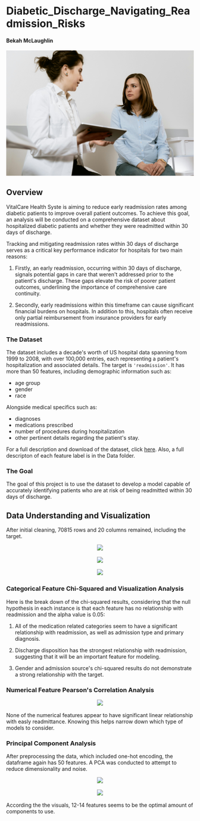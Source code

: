 # Diabetic_Discharge_Navigating_Readmission_Risks

#### Bekah McLaughlin

<p align="center">
  <img src = ./Images/pexels-mart-production-7089401.jpg>
</p> 

## Overview

VitalCare Health Syste is aiming to reduce early readmission rates among diabetic patients to improve overall patient outcomes. To achieve this goal, an analysis will be conducted on a comprehensive dataset about hospitalized diabetic patients and whether they were readmitted within 30 days of discharge.

Tracking and mitigating readmission rates within 30 days of discharge serves as a critical key performance indicator for hospitals for two main reasons:

1. Firstly, an early readmission, occurring within 30 days of discharge, signals potential gaps in care that weren't addressed prior to the patient's discharge. These gaps elevate the risk of poorer patient outcomes, underlining the importance of comprehensive care continuity.

2. Secondly, early readmissions within this timeframe can cause significant financial burdens on hospitals. In addition to this, hospitals often receive only partial reimbursement from insurance providers for early readmissions.

### **The Dataset**

The dataset includes a decade's worth of US hospital data spanning from 1999 to 2008, with over 100,000 entries, each representing a patient's hospitalization and associated details. The target is `'readmission'`. It has more than 50 features, including demographic information such as:
- age group
- gender
- race

Alongside medical specifics such as:
- diagnoses
- medications prescribed
- number of procedures during hospitalization
- other pertinent details regarding the patient's stay.

For a full description and download of the dataset, click <a href = "https://archive.ics.uci.edu/dataset/296/diabetes+130-us+hospitals+for+years+1999-2008">here</a>. Also, a full descripton of each feature label is in the Data folder.

### **The Goal**

The goal of this project is to use the dataset to develop a model capable of accurately identifying patients who are at risk of being readmitted within 30 days of discharge.

## Data Understanding and Visualization

After initial cleaning, 70815 rows and 20 columns remained, including the target.

<p align="center">
  <img src = ./Images/Screenshot 2024-03-28 at 7.22.43 AM.png>
</p> 

<p align="center">
  <img src = ./Images/Screenshot 2024-03-28 at 7.24.00 AM.png>
</p> 

<p align="center">
  <img src = ./Images/Screenshot 2024-03-27 at 6.50.36 PM.png>
</p> 

### **Categorical Feature Chi-Squared and Visualization Analysis**

Here is the break down of the chi-squared results, considering that the null hypothesis in each instance is that each feature has no relationship with readmission and the alpha value is 0.05:

1. All of the medication related categories seem to have a significant relationship with readmission, as well as admission type and primary diagnosis.

2. Discharge disposition has the strongest relationship with readmission, suggesting that it will be an important feature for modeling.

3. Gender and admission source's chi-squared results do not demonstrate a strong relationship with the target.

### **Numerical Feature Pearson's Correlation Analysis**

<p align="center">
  <img src = ./Images/Screenshot 2024-03-28 at 7.22.43 AM.png>
</p> 

None of the numerical features appear to have significant linear relationship with easly readmittance. Knowing this helps narrow down which type of models to consider.

### **Principal Component Analysis**

After preprocessing the data, which included one-hot encoding, the  dataframe again has 50 features. A PCA was conducted to attempt to reduce dimensionality and noise.

<p align="center">
  <img src = ./Images/Screenshot 2024-03-27 at 6.48.36 PM.png>
</p> 

<p align="center">
  <img src = ./Images/SScreenshot 2024-03-27 at 7.06.49 PM.png>
</p> 

According the the visuals, 12-14 features seems to be the optimal amount of components to use.
